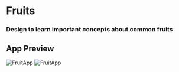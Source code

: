 # Fruits
 
### Design to learn important concepts about common fruits 

## App Preview
![FruitApp](https://media.giphy.com/media/aJRhOcWtKtMwl0qX9Q/giphy.gif)
![FruitApp](https://media.giphy.com/media/FC8x4i0nfnt12GQnvc/giphy.gif)
